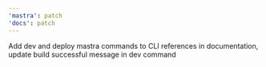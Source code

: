 ```yaml
---
'mastra': patch
'docs': patch
---
```


Add dev and deploy mastra commands to CLI references in documentation, update build successful message in dev command
